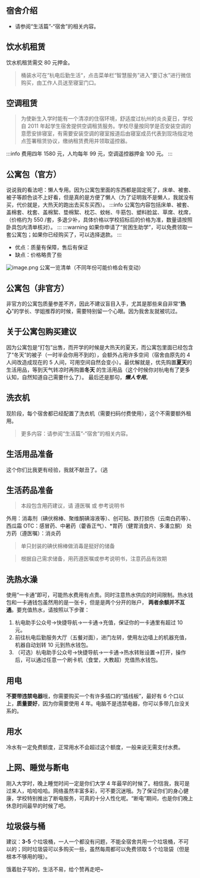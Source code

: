 ## 宿舍介绍

- 请参阅“生活篇”-“宿舍”的相关内容。

## 饮水机租赁

饮水机租赁需交 80 元押金。
> 桶装水可在“杭电后勤生活“，点击菜单栏“智慧服务”进入“要订水”进行微信购买，由工作人员送至寝室门口。

## 空调租赁

> 为使新生入学时能有一个清凉的住宿环境，舒适度过杭州的炎炎夏日，学校自 2011
> 年起学生宿舍提供空调租赁服务。学校尽量按同学是否安装空调的意愿安排寝室，有需要安装空调的寝室报道后由寝室成员代表到现场指定地点签署租赁协议，缴纳租赁费用并领取遥控器。

:::info
费用四年 1580 元，人均每年 99 元，空调遥控器押金 100 元。
:::

## 公寓包（官方）

说说我的看法吧：懒人专用。因为公寓包里面的东西都是固定死了，床单、被套、被子等颜色谈不上好看，但是真的是方便了懒人（为了证明我不是懒人，我就没有买，代价就是，大热天的跑出去买东买西）。
:::info
公寓包内容包括床单、被套、盖棉套、枕套、盖棉絮、垫棉絮、枕芯、蚊帐、牛筋包、塑料脸盆、草席、枕席，（价格约为 550
/套，多退少补，具体价格以学校招标后的价格为准，数量请按照卧具包内清单核对）。
:::
:::warning
如果你申请了“贫困生助学”，可以免费领取一套公寓包；如果你已经购买了，可以选择退款。
:::

- 优点：质量有保障，售后有保证
- 缺点：价格略贵了些

![image.png](https://cdn.nlark.com/yuque/0/2021/png/2596791/1629028551861-9ee714af-825d-47fc-b420-1d1b6086930b.png#clientId=uf7ae8ff3-b6a7-4&from=paste&height=336&id=u1daf1673&originHeight=671&originWidth=563&originalType=binary&ratio=1&rotation=0&showTitle=false&size=167205&status=done&style=stroke&taskId=u62264bf4-ffb3-45bc-9691-45c3c405d4d&title=&width=282)
公寓一览清单（不同年份可能价格会有变动）

## 公寓包（非官方）

非官方的公寓包质量参差不齐，因此不建议盲目入手，尤其是那些来自非常“**热心**”的学长、学姐推荐的时候，需要特别留一个心眼。因为我舍友就被坑过。

## 关于公寓包购买建议

因为公寓包是“打包”出售，而开学的时候是大热天的夏天，而公寓包里面已经包含了“冬天”的被子（一时半会你用不到的），会额外占用许多空间（宿舍由原先的
4 人间改造成现在的 5 人间，可用空间自然会变小）。最优解就是，优先购置**夏天**的生活用品，等到天气转凉时再购置**冬天**
的生活用品（这个时候你对杭电有了更多认知，自然知道自己需要什么了）。
最后还是那句，_**懒人专用**_。

## 洗衣机

现阶段，每个宿舍都已经配置了洗衣机（需要扫码付费使用），这个不需要额外租用。
> 更多内容：请参阅“生活篇”-“宿舍”的相关内容。

## 生活用品准备

这个你们比我更有经验，我就不献丑了。（逃

## 生活药品准备

> 本段包含用药建议，请 遵医嘱 或 参考说明书

外用：消毒剂（碘伏棉棒、聚维酮碘溶液等）、创可贴、跌打损伤（云南白药等）、西瓜霜
OTC：感冒药、中暑药（藿香正气）、*胃药（健胃消食片、多潘立酮）
处方药（遵医嘱）：消炎药
> 单只封装的碘伏棉棒做消毒是挺好的储备

> 根据自己需求储备，用药遵医嘱或参考说明书，注意药品有效期

## 洗热水澡

使用“一卡通”即可，可能热水费用有点贵。同时注意热水供应的时间限制。热水钱包和一卡通钱包虽然用的是一张卡，但是是两个分开的账户，
**两者余额并不互通**。要充值热水，请按照以下步骤：

1. 杭电助手公众号->快捷导航->一卡通->充值，保证你的一卡通里有超过 10 元。
2. 前往杭电后勤服务大厅（五餐对面），进门左转，使用左边墙上的机器充值，机器自动划转 10 元到热水钱包。
3. （可选）杭电助手公众号->快捷导航->一卡通->热水转账设置->打开，操作后，可以通过任意一个刷卡机（食堂，大教超）充值热水钱包。

## 用电

**不要带违禁电器**哦，你需要购买一个有许多插口的“插线板”，最好有 6 个口以上，**质量要好**，因为你需要使用 4
年。电脑不是违禁电器，你可以多带几台没关系的。

## 用水

冷水有一定免费额度，正常用水不会超过这个额度，一般来说无需支付水费。

## 上网、睡觉与断电

刚入大学时，晚上睡觉时间一定是你们大学 4
年最早的时候了。相信我，我可是过来人，哈哈哈哈。网络虽然丰富多彩，可不要沉迷哦。为了保证你们的身心健康，学校特别推出了断电服务，可真的十分人性化呢。“断电”期间，也是你们晚上休息时间最早的时候了吧。

## 垃圾袋与桶

建议：**3-5** 个垃圾桶，一人一个都没有问题，不能全宿舍共用一个垃圾桶，不可以的；同时垃圾袋可以多购买一些，虽然每周都可以免费领取
5 个垃圾袋（但是根本不够用的哦）。

饿着肚子写的，生活不易，给个赞再走吧~
